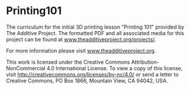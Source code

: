 Printing101
===========

The curriculum for the initial 3D printing lesson "Printing 101" provided by The Additive Project. The formatted PDF and all associated media for this project can be found at www.theadditiveproject.org/projects/.

For more information please visit www.theadditiveproject.org.

This work is licensed under the Creative Commons Attribution-NonCommercial 4.0 International License. To view a copy of this license, visit http://creativecommons.org/licenses/by-nc/4.0/ or send a letter to Creative Commons, PO Box 1866, Mountain View, CA 94042, USA.

